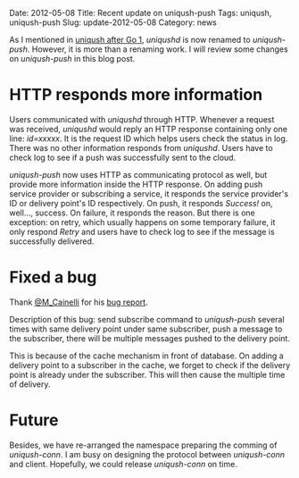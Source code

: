 Date: 2012-05-08
Title: Recent update on uniqush-push
Tags: uniqush, uniqush-push
Slug: update-2012-05-08
Category: news

As I mentioned in [uniqush after Go 1](http://blog.uniqush.org/uniqush-after-go1.html), _uniqushd_ is now renamed to _uniqush-push_. However, it is more than a renaming work. I will review some changes on _uniqush-push_ in this blog post.

# HTTP responds more information

Users communicated with _uniqushd_ through HTTP. Whenever a request was received, _uniqushd_ would reply an HTTP response containing only one line: _id=xxxxx_. It is the request ID which helps users check the status in log. There was no other information responds from _uniqushd_. Users have to check log to see if a push was successfully sent to the cloud.

_uniqush-push_ now uses HTTP as communicating protocol as well, but provide more information inside the HTTP response. On adding push service provider or subscribing a service, it responds the service provider's ID or delivery point's ID respectively. On push, it responds _Success!_ on, well..., success. On failure, it responds the reason. But there is one exception: on retry, which usually happens on some temporary failure, it only respond _Retry_ and users have to check log to see if the message is successfully delivered.

# Fixed a bug

Thank [@M_Cainelli](http://twitter.com/M_Cainelli) for his [bug report](https://twitter.com/#!/M_Cainelli/status/199917700305268737).

Description of this bug: send subscribe command to _uniqush-push_ several times with same delivery point under same subscriber, push a message to the subscriber, there will be multiple messages pushed to the delivery point.

This is because of the cache mechanism in front of database. On adding a delivery point to a subscriber in the cache, we forget to check if the delivery point is already under the subscriber. This will then cause the multiple time of delivery.

# Future

Besides, we have re-arranged the namespace preparing the comming of _uniqush-conn_. I am busy on designing the protocol between _uniqush-conn_ and client. Hopefully, we could release _uniqush-conn_ on time.

